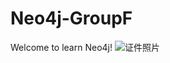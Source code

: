 # Neo4j-GroupF
Welcome to learn Neo4j!
![证件照片](https://github.com/user-attachments/assets/31c83b32-81ab-4e56-a472-09f4c9bb9808)

